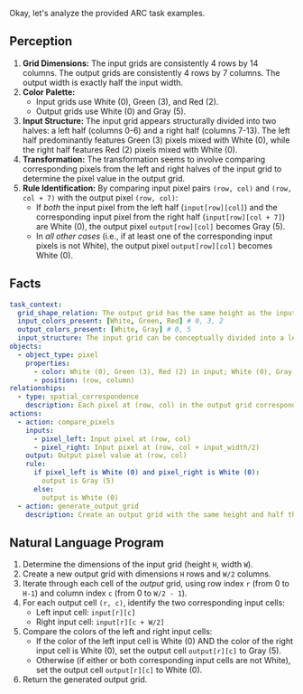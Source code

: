 Okay, let's analyze the provided ARC task examples.

## Perception

1.  **Grid Dimensions:** The input grids are consistently 4 rows by 14 columns. The output grids are consistently 4 rows by 7 columns. The output width is exactly half the input width.
2.  **Color Palette:**
    *   Input grids use White (0), Green (3), and Red (2).
    *   Output grids use White (0) and Gray (5).
3.  **Input Structure:** The input grid appears structurally divided into two halves: a left half (columns 0-6) and a right half (columns 7-13). The left half predominantly features Green (3) pixels mixed with White (0), while the right half features Red (2) pixels mixed with White (0).
4.  **Transformation:** The transformation seems to involve comparing corresponding pixels from the left and right halves of the input grid to determine the pixel value in the output grid.
5.  **Rule Identification:** By comparing input pixel pairs `(row, col)` and `(row, col + 7)` with the output pixel `(row, col)`:
    *   If *both* the input pixel from the left half (`input[row][col]`) and the corresponding input pixel from the right half (`input[row][col + 7]`) are White (0), the output pixel `output[row][col]` becomes Gray (5).
    *   In *all other cases* (i.e., if at least one of the corresponding input pixels is not White), the output pixel `output[row][col]` becomes White (0).

## Facts


```yaml
task_context:
  grid_shape_relation: The output grid has the same height as the input grid and half the width.
  input_colors_present: [White, Green, Red] # 0, 3, 2
  output_colors_present: [White, Gray] # 0, 5
  input_structure: The input grid can be conceptually divided into a left half (first 7 columns) and a right half (last 7 columns).
objects:
  - object_type: pixel
    properties:
      - color: White (0), Green (3), Red (2) in input; White (0), Gray (5) in output
      - position: (row, column)
relationships:
  - type: spatial_correspondence
    description: Each pixel at (row, col) in the output grid corresponds to two pixels in the input grid: one at (row, col) and another at (row, col + input_width/2).
actions:
  - action: compare_pixels
    inputs:
      - pixel_left: Input pixel at (row, col)
      - pixel_right: Input pixel at (row, col + input_width/2)
    output: Output pixel value at (row, col)
    rule:
      if pixel_left is White (0) and pixel_right is White (0):
        output is Gray (5)
      else:
        output is White (0)
  - action: generate_output_grid
    description: Create an output grid with the same height and half the width of the input grid. Populate each cell based on the compare_pixels rule.
```


## Natural Language Program

1.  Determine the dimensions of the input grid (height `H`, width `W`).
2.  Create a new output grid with dimensions `H` rows and `W/2` columns.
3.  Iterate through each cell of the *output* grid, using row index `r` (from 0 to `H-1`) and column index `c` (from 0 to `W/2 - 1`).
4.  For each output cell `(r, c)`, identify the two corresponding input cells:
    *   Left input cell: `input[r][c]`
    *   Right input cell: `input[r][c + W/2]`
5.  Compare the colors of the left and right input cells:
    *   If the color of the left input cell is White (0) AND the color of the right input cell is White (0), set the output cell `output[r][c]` to Gray (5).
    *   Otherwise (if either or both corresponding input cells are not White), set the output cell `output[r][c]` to White (0).
6.  Return the generated output grid.